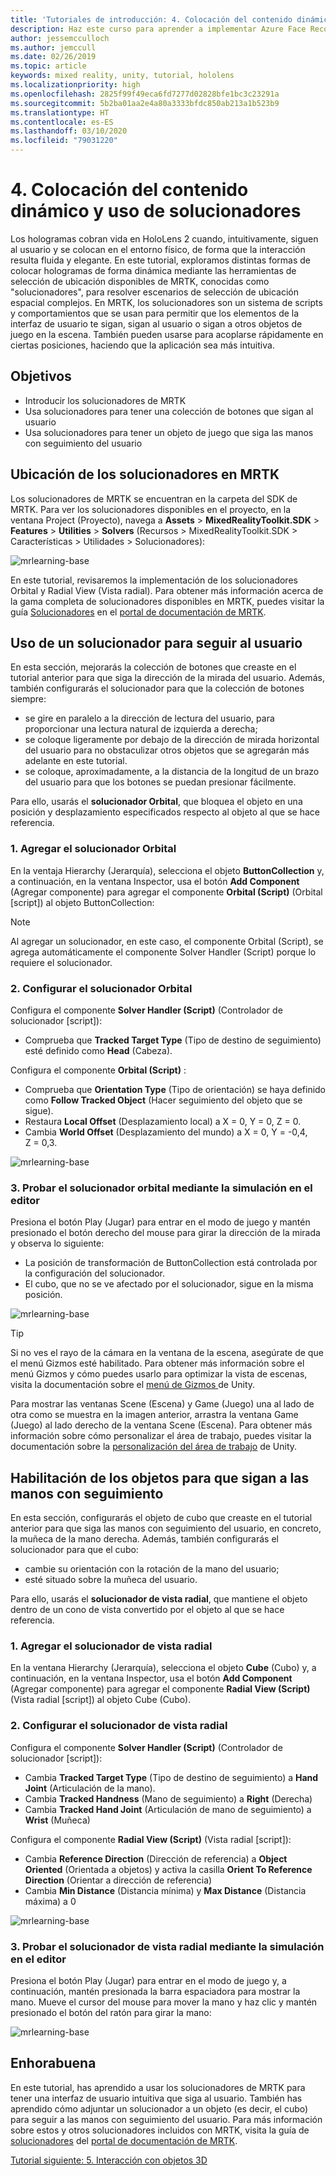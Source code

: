 ```yaml
---
title: 'Tutoriales de introducción: 4. Colocación del contenido dinámico y uso de solucionadores'
description: Haz este curso para aprender a implementar Azure Face Recognition dentro de una aplicación de realidad mixta.
author: jessemcculloch
ms.author: jemccull
ms.date: 02/26/2019
ms.topic: article
keywords: mixed reality, unity, tutorial, hololens
ms.localizationpriority: high
ms.openlocfilehash: 2825f99f49eca6fd7277d02828bfe1bc3c23291a
ms.sourcegitcommit: 5b2ba01aa2e4a80a3333bfdc850ab213a1b523b9
ms.translationtype: HT
ms.contentlocale: es-ES
ms.lasthandoff: 03/10/2020
ms.locfileid: "79031220"
---
```

# <a name="4-placing-dynamic-content-and-using-solvers"></a>4. Colocación del contenido dinámico y uso de solucionadores
<!-- Consider renaming to 'Placing dynamic content using Solvers' -->

Los hologramas cobran vida en HoloLens 2 cuando, intuitivamente, siguen al usuario y se colocan en el entorno físico, de forma que la interacción resulta fluida y elegante. En este tutorial, exploramos distintas formas de colocar hologramas de forma dinámica mediante las herramientas de selección de ubicación disponibles de MRTK, conocidas como "solucionadores", para resolver escenarios de selección de ubicación espacial complejos. En MRTK, los solucionadores son un sistema de scripts y comportamientos que se usan para permitir que los elementos de la interfaz de usuario te sigan, sigan al usuario o sigan a otros objetos de juego en la escena. También pueden usarse para acoplarse rápidamente en ciertas posiciones, haciendo que la aplicación sea más intuitiva.

## <a name="objectives"></a>Objetivos

* Introducir los solucionadores de MRTK
* Usa solucionadores para tener una colección de botones que sigan al usuario
* Usa solucionadores para tener un objeto de juego que siga las manos con seguimiento del usuario

## <a name="location-of-solvers-in-the-mrtk"></a>Ubicación de los solucionadores en MRTK

 Los solucionadores de MRTK se encuentran en la carpeta del SDK de MRTK. Para ver los solucionadores disponibles en el proyecto, en la ventana Project (Proyecto), navega a **Assets** > **MixedRealityToolkit.SDK** > **Features** > **Utilities** > **Solvers** (Recursos > MixedRealityToolkit.SDK > Características > Utilidades > Solucionadores):

![mrlearning-base](images/mrlearning-base/tutorial3-section1-step1-1.png)

En este tutorial, revisaremos la implementación de los solucionadores Orbital y Radial View (Vista radial). Para obtener más información acerca de la gama completa de solucionadores disponibles en MRTK, puedes visitar la guía [Solucionadores](https://microsoft.github.io/MixedRealityToolkit-Unity/Documentation/README_Solver.html) en el [portal de documentación de MRTK](https://microsoft.github.io/MixedRealityToolkit-Unity/README.html).

## <a name="use-a-solver-to-follow-the-user"></a>Uso de un solucionador para seguir al usuario
<!-- Consider renaming to 'Use a Solver to have an object follow the user' -->

En esta sección, mejorarás la colección de botones que creaste en el tutorial anterior para que siga la dirección de la mirada del usuario. Además, también configurarás el solucionador para que la colección de botones siempre:

* se gire en paralelo a la dirección de lectura del usuario, para proporcionar una lectura natural de izquierda a derecha;
* se coloque ligeramente por debajo de la dirección de mirada horizontal del usuario para no obstaculizar otros objetos que se agregarán más adelante en este tutorial.
* se coloque, aproximadamente, a la distancia de la longitud de un brazo del usuario para que los botones se puedan presionar fácilmente.

Para ello, usarás el **solucionador Orbital**, que bloquea el objeto en una posición y desplazamiento especificados respecto al objeto al que se hace referencia.

### <a name="1-add-the-orbital-solver"></a>1. Agregar el solucionador Orbital

En la ventaja Hierarchy (Jerarquía), selecciona el objeto **ButtonCollection** y, a continuación, en la ventana Inspector, usa el botón **Add Component** (Agregar componente) para agregar el componente **Orbital (Script)** (Orbital [script]) al objeto ButtonCollection:

> [!NOTE]
> Al agregar un solucionador, en este caso, el componente Orbital (Script), se agrega automáticamente el componente Solver Handler (Script) porque lo requiere el solucionador.

### <a name="2-configure-the-orbital-solver"></a>2. Configurar el solucionador Orbital

Configura el componente **Solver Handler (Script)** (Controlador de solucionador [script]):

* Comprueba que **Tracked Target Type** (Tipo de destino de seguimiento) esté definido como **Head** (Cabeza).

Configura el componente **Orbital (Script)** :

* Comprueba que **Orientation Type** (Tipo de orientación) se haya definido como **Follow Tracked Object** (Hacer seguimiento del objeto que se sigue).
* Restaura **Local Offset** (Desplazamiento local) a X = 0, Y = 0, Z = 0.
* Cambia **World Offset** (Desplazamiento del mundo) a X = 0, Y = -0,4, Z = 0,3.

![mrlearning-base](images/mrlearning-base/tutorial3-section2-step2-1.png)

### <a name="3-test-the-orbital-solver-using-the-in-editor-simulation"></a>3. Probar el solucionador orbital mediante la simulación en el editor

Presiona el botón Play (Jugar) para entrar en el modo de juego y mantén presionado el botón derecho del mouse para girar la dirección de la mirada y observa lo siguiente:

* La posición de transformación de ButtonCollection está controlada por la configuración del solucionador.
* El cubo, que no se ve afectado por el solucionador, sigue en la misma posición.

![mrlearning-base](images/mrlearning-base/tutorial3-section2-step3-1.png)

> [!TIP]
> Si no ves el rayo de la cámara en la ventana de la escena, asegúrate de que el menú Gizmos esté habilitado. Para obtener más información sobre el menú Gizmos y cómo puedes usarlo para optimizar la vista de escenas, visita la documentación sobre el <a href="https://docs.unity3d.com/Manual/GizmosMenu.html" target="_blank">menú de Gizmos </a> de Unity.
>
> Para mostrar las ventanas Scene (Escena) y Game (Juego) una al lado de otra como se muestra en la imagen anterior, arrastra la ventana Game (Juego) al lado derecho de la ventana Scene (Escena). Para obtener más información sobre cómo personalizar el área de trabajo, puedes visitar la documentación sobre la <a href="https://docs.unity3d.com/Manual/CustomizingYourWorkspace.html" target="_blank">personalización del área de trabajo</a> de Unity.

## <a name="enabling-objects-to-follow-tracked-hands"></a>Habilitación de los objetos para que sigan a las manos con seguimiento

En esta sección, configurarás el objeto de cubo que creaste en el tutorial anterior para que siga las manos con seguimiento del usuario, en concreto, la muñeca de la mano derecha. Además, también configurarás el solucionador para que el cubo:

* cambie su orientación con la rotación de la mano del usuario;
* esté situado sobre la muñeca del usuario.

Para ello, usarás el **solucionador de vista radial**, que mantiene el objeto dentro de un cono de vista convertido por el objeto al que se hace referencia.

### <a name="1-add-the-radial-view-solver"></a>1. Agregar el solucionador de vista radial

En la ventana Hierarchy (Jerarquía), selecciona el objeto **Cube** (Cubo) y, a continuación, en la ventana Inspector, usa el botón **Add Component** (Agregar componente) para agregar el componente **Radial View (Script)** (Vista radial [script]) al objeto Cube (Cubo).

### <a name="2-configure-the-radial-view-solver"></a>2. Configurar el solucionador de vista radial

Configura el componente **Solver Handler (Script)** (Controlador de solucionador [script]):

* Cambia **Tracked Target Type** (Tipo de destino de seguimiento) a **Hand Joint** (Articulación de la mano).
* Cambia **Tracked Handness** (Mano de seguimiento) a **Right** (Derecha)
* Cambia **Tracked Hand Joint** (Articulación de mano de seguimiento) a **Wrist** (Muñeca)

Configura el componente **Radial View (Script)** (Vista radial [script]):

* Cambia **Reference Direction** (Dirección de referencia) a **Object Oriented** (Orientada a objetos) y activa la casilla **Orient To Reference Direction** (Orientar a dirección de referencia)
* Cambia **Min Distance** (Distancia mínima) y **Max Distance** (Distancia máxima) a 0

![mrlearning-base](images/mrlearning-base/tutorial3-section3-step2-1.png)

### <a name="3-test-the-radial-view-solver-using-the-in-editor-simulation"></a>3. Probar el solucionador de vista radial mediante la simulación en el editor

Presiona el botón Play (Jugar) para entrar en el modo de juego y, a continuación, mantén presionada la barra espaciadora para mostrar la mano. Mueve el cursor del mouse para mover la mano y haz clic y mantén presionado el botón del ratón para girar la mano:

![mrlearning-base](images/mrlearning-base/tutorial3-section3-step3-1.png)

## <a name="congratulations"></a>Enhorabuena

En este tutorial, has aprendido a usar los solucionadores de MRTK para tener una interfaz de usuario intuitiva que siga al usuario. También has aprendido cómo adjuntar un solucionador a un objeto (es decir, el cubo) para seguir a las manos con seguimiento del usuario. Para más información sobre estos y otros solucionadores incluidos con MRTK, visita la guía de [solucionadores](https://microsoft.github.io/MixedRealityToolkit-Unity/Documentation/README_Solver.html) del [portal de documentación de MRTK](https://microsoft.github.io/MixedRealityToolkit-Unity/README.html).

[Tutorial siguiente: 5. Interacción con objetos 3D](mrlearning-base-ch4.md)
